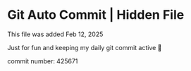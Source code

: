 # Git Auto Commit | Hidden File

This file was added Feb 12, 2025

Just for fun and keeping my daily git commit active 🤪

commit number: 425671

